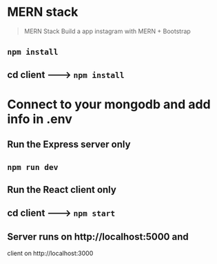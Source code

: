 # MERN stack

> MERN Stack Build a  app instagram with MERN + Bootstrap

## `npm install`

## cd client ---> `npm install`

# Connect to your mongodb and add info in .env

## Run the Express server only

## `npm run dev`

## Run the React client only

## cd client ---> `npm start `

## Server runs on http://localhost:5000 and 
client on http://localhost:3000
